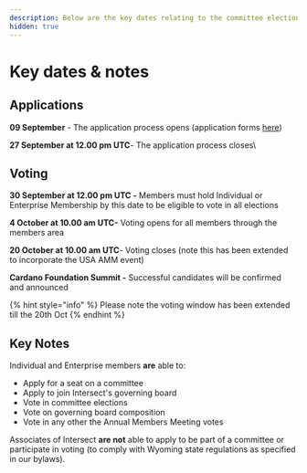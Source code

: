 ```yaml
---
description: Below are the key dates relating to the committee election in 2024
hidden: true
---
```


# Key dates & notes

## Applications

**09 September** - The application process opens (application forms [here](elections-at-intersect-in-2024/key-guides-and-faqs/how-to-apply-for-a-seat-in-the-intersect-elections.md#application-forms))

**27 September at 12.00 pm UTC**- The application process closes\


## Voting

**30 September at 12.00 pm UTC -** Members must hold Individual or Enterprise Membership by this date to be eligible to vote in all elections

**4 October at 10.00 am UTC-** Voting opens for all members through the members area&#x20;

**20 October at 10.00 am UTC**- Voting closes (note this has been extended to incorporate the USA AMM event)

**Cardano Foundation Summit -** Successful candidates will be confirmed and announced

{% hint style="info" %}
Please note the voting window has been extended till the 20th Oct
{% endhint %}

## Key Notes

Individual and Enterprise members **are** able to:

* Apply for a seat on a committee
* Apply to join Intersect's governing board
* Vote in committee elections&#x20;
* Vote on governing board composition
* Vote in any other the Annual Members Meeting votes

Associates of Intersect **are not** able to apply to be part of a committee or participate in voting (to comply with Wyoming state regulations as specified in our bylaws).
